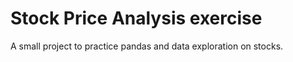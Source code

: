 # Stock Price Analysis exercise

A small project to practice pandas and data exploration on stocks.
